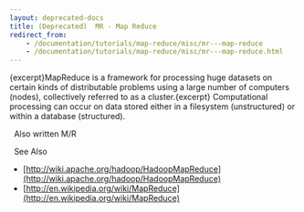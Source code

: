 ```yaml
---
layout: deprecated-docs
title: (Deprecated)  MR - Map Reduce
redirect_from:
    - /documentation/tutorials/map-reduce/misc/mr---map-reduce
    - /documentation/tutorials/map-reduce/misc/mr---map-reduce.html
---
```




{excerpt}MapReduce is a framework for processing huge datasets on certain
kinds of distributable problems using a large number of computers (nodes),
collectively referred to as a cluster.{excerpt} Computational processing
can occur on data stored either in a filesystem (unstructured) or within a
database (structured).

&nbsp; Also written M/R


&nbsp; See Also
* [http://wiki.apache.org/hadoop/HadoopMapReduce](http://wiki.apache.org/hadoop/HadoopMapReduce)
* [http://en.wikipedia.org/wiki/MapReduce](http://en.wikipedia.org/wiki/MapReduce)
